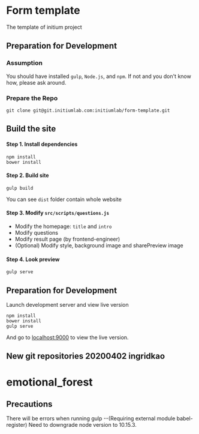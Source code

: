 Form template
==============
The template of initium project

Preparation for Development
---------------------------
### Assumption
You should have installed `gulp`, `Node.js`, and `npm`.
If not and you don't know how, please ask around.

### Prepare the Repo

```
git clone git@git.initiumlab.com:initiumlab/form-template.git
```

Build the site
---------------------------
#### Step 1. Install dependencies

```
npm install
bower install
```

#### Step 2. Build site

```
gulp build
```

You can see `dist` folder contain whole website

#### Step 3. Modify `src/scripts/questions.js`
* Modify the homepage: `title` and `intro`
* Modify questions
* Modify result page (by frontend-engineer)
* (Optional) Modify style, background image and sharePreview image

#### Step 4. Look preview

```
gulp serve
```

Preparation for Development
---------------------------

Launch development server and view live version
```
npm install
bower install
gulp serve
```
And go to <localhost:9000> to view the live version.


New git repositories 20200402 ingridkao
---------------------------
# emotional_forest

Precautions
---------------------------
There will be errors when running gulp
    --(Requiring external module babel-register)
Need to downgrade node version to 10.15.3.
